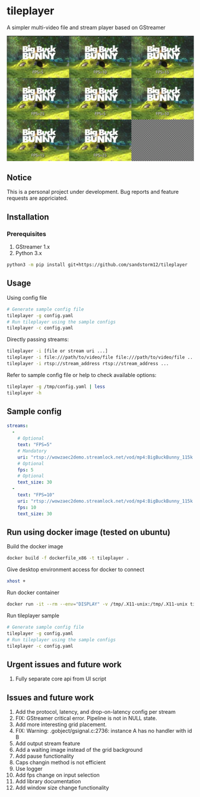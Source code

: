 # tileplayer
A simpler multi-video file and stream player based on GStreamer

![](images/sample_image.png)


## Notice
This is a personal project under development. Bug reports and feature requests are appriciated.

## Installation

### Prerequisites
1. GStreamer 1.x
2. Python 3.x

```bash
python3 -m pip install git+https://github.com/sandstorm12/tileplayer
```

## Usage

Using config file
```bash
# Generate sample config file
tileplayer -g config.yaml
# Run tileplayer using the sample configs
tileplayer -c config.yaml
```

Directly passing streams:
```bash
tileplayer -i [file or stream uri ...]
tileplayer -i file:///path/to/video/file file:///path/to/video/file ...
tileplayer -i rtsp://stream_address rtsp://stream_address ...
```

Refer to sample config file or help to check available options:
```bash
tileplayer -g /tmp/config.yaml | less
tileplayer -h
```


## Sample config
```yaml
streams:
  -
    # Optional
    text: "FPS=5"
    # Mandatory
    uri: "rtsp://wowzaec2demo.streamlock.net/vod/mp4:BigBuckBunny_115k.mov"
    # Optional
    fps: 5
    # Optional
    text_size: 30
  -
    text: "FPS=10"
    uri: "rtsp://wowzaec2demo.streamlock.net/vod/mp4:BigBuckBunny_115k.mov"
    fps: 10
    text_size: 30
```

## Run using docker image (tested on ubuntu)

Build the docker image
```bash
docker build -f dockerfile_x86 -t tileplayer .
```

Give desktop environment access for docker to connect
```bash
xhost +
```

Run docker container
```bash
docker run -it --rm --env="DISPLAY" -v /tmp/.X11-unix:/tmp/.X11-unix tileplayer bash
```

Run tileplayer sample
```bash
# Generate sample config file
tileplayer -g config.yaml
# Run tileplayer using the sample configs
tileplayer -c config.yaml
```

## Urgent issues and future work
1. Fully separate core api from UI script

## Issues and future work
1. Add the protocol, latency, and drop-on-latency config per stream
2. FIX: GStreamer critical error. Pipeline is not in NULL state.
3. Add more interesting grid placement.
4. FIX: Warning: .gobject/gsignal.c:2736: instance A has no handler with id B
5. Add output stream feature
6. Add a waiting image instead of the grid background
7. Add pause functionality
8. Caps changin method is not efficient
9. Use logger
10. Add fps change on input selection
11. Add library documentation
12. Add window size change functionality